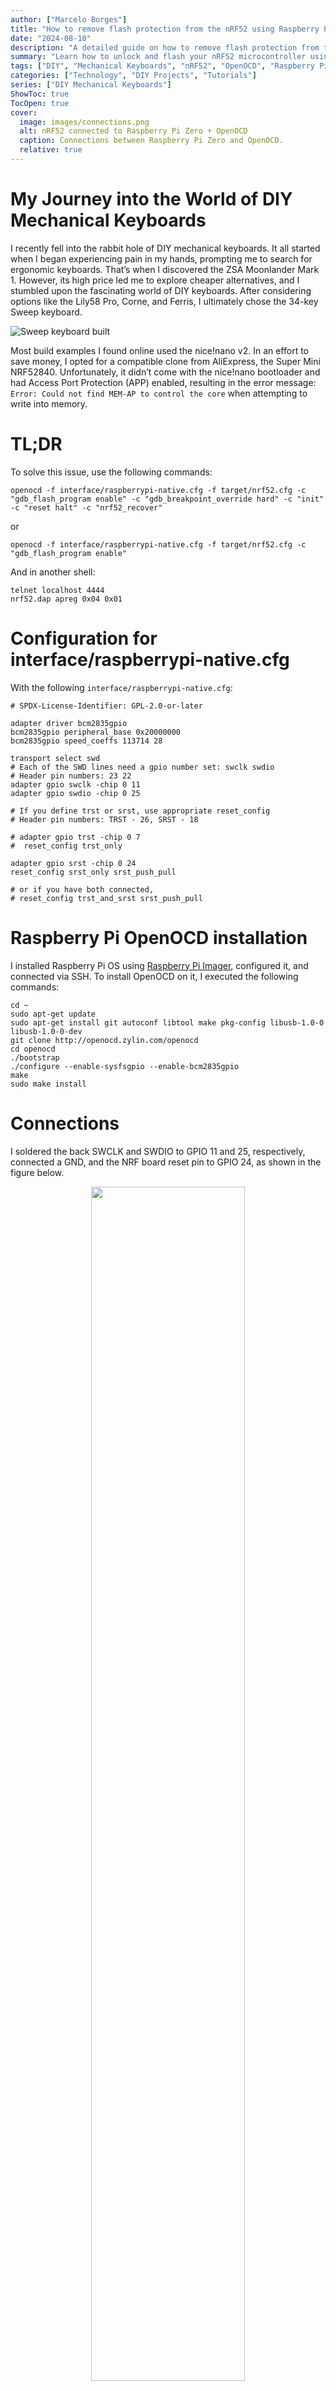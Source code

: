 ```yaml
---
author: ["Marcelo Borges"]
title: "How to remove flash protection from the nRF52 using Raspberry Pi Zero + OpenOCD"
date: "2024-08-10"
description: "A detailed guide on how to remove flash protection from the nRF52 microcontroller using a Raspberry Pi Zero and OpenOCD."
summary: "Learn how to unlock and flash your nRF52 microcontroller using a Raspberry Pi Zero and OpenOCD. This guide covers the installation, configuration, and necessary commands to remove flash protection."
tags: ["DIY", "Mechanical Keyboards", "nRF52", "OpenOCD", "Raspberry Pi"]
categories: ["Technology", "DIY Projects", "Tutorials"]
series: ["DIY Mechanical Keyboards"]
ShowToc: true
TocOpen: true
cover:
  image: images/connections.png
  alt: nRF52 connected to Raspberry Pi Zero + OpenOCD
  caption: Connections between Raspberry Pi Zero and OpenOCD.
  relative: true
---
```


# My Journey into the World of DIY Mechanical Keyboards

I recently fell into the rabbit hole of DIY mechanical keyboards. It all started when I began experiencing pain in my hands, prompting me to search for ergonomic keyboards. That’s when I discovered the ZSA Moonlander Mark 1. However, its high price led me to explore cheaper alternatives, and I stumbled upon the fascinating world of DIY keyboards. After considering options like the Lily58 Pro, Corne, and Ferris, I ultimately chose the 34-key Sweep keyboard.

![Sweep keyboard built](images/keyboard.png#center)

Most build examples I found online used the nice!nano v2. In an effort to save money, I opted for a compatible clone from AliExpress, the Super Mini NRF52840. Unfortunately, it didn’t come with the nice!nano bootloader and had Access Port Protection (APP) enabled, resulting in the error message: `Error: Could not find MEM-AP to control the core` when attempting to write into memory.

# TL;DR

To solve this issue, use the following commands:

```shell
openocd -f interface/raspberrypi-native.cfg -f target/nrf52.cfg -c "gdb_flash_program enable" -c "gdb_breakpoint_override hard" -c "init" -c "reset halt" -c "nrf52_recover"
```

or

```shell
openocd -f interface/raspberrypi-native.cfg -f target/nrf52.cfg -c "gdb_flash_program enable"
```

And in another shell:

```shell
telnet localhost 4444
nrf52.dap apreg 0x04 0x01
```

# Configuration for interface/raspberrypi-native.cfg

With the following `interface/raspberrypi-native.cfg`:
```shell
# SPDX-License-Identifier: GPL-2.0-or-later

adapter driver bcm2835gpio
bcm2835gpio peripheral_base 0x20000000
bcm2835gpio speed_coeffs 113714 28

transport select swd
# Each of the SWD lines need a gpio number set: swclk swdio
# Header pin numbers: 23 22
adapter gpio swclk -chip 0 11
adapter gpio swdio -chip 0 25

# If you define trst or srst, use appropriate reset_config
# Header pin numbers: TRST - 26, SRST - 18

# adapter gpio trst -chip 0 7
#  reset_config trst_only

adapter gpio srst -chip 0 24
reset_config srst_only srst_push_pull

# or if you have both connected,
# reset_config trst_and_srst srst_push_pull
```

# Raspberry Pi OpenOCD installation

I installed Raspberry Pi OS using [Raspberry Pi Imager](https://www.raspberrypi.com/software/), configured it, and connected via SSH. To install OpenOCD on it, I executed the following commands:

```shell
cd ~
sudo apt-get update
sudo apt-get install git autoconf libtool make pkg-config libusb-1.0-0 libusb-1.0-0-dev
git clone http://openocd.zylin.com/openocd
cd openocd
./bootstrap
./configure --enable-sysfsgpio --enable-bcm2835gpio
make
sudo make install
```

# Connections

I soldered the back SWCLK and SWDIO to GPIO 11 and 25, respectively, connected a GND, and the NRF board reset pin to GPIO 24, as shown in the figure below.

<p align="center">
  <img width="70%" src="images/connections.png">
</p>

# Understanding Access Port Protection

The CTRL-AP (Control Access Port) allows control of the device even if other access ports are disabled by access port protection. If APP is enabled in the APPROTECT register (0x10001208) of the UICR, debugger access to CPU registers and memory is **blocked**.

To check the APPROTECTSTATUS register (0x00C) of the CTRL-AP, execute the following in OpenOCD:

```shell
nrf52.dap apreg 1 0x0c
```

- If the least significant bit is ‘0’, access port protection is enabled.
- If the least significant bit is ‘1’, access port protection is not enabled. Proceed to halt the CPU.

To unlock a device with APP enabled, issue an ERASEALL command through the CTRL-AP, followed by a reset. This erases the entire code flash, UICR area, and RAM. Perform this with:

```shell
openocd -f interface/raspberrypi-native.cfg -f target/nrf52.cfg -c "gdb_flash_program enable" -c "gdb_breakpoint_override hard" -c "init" -c "reset halt" -c "nrf52_recover"
```

or

```shell
openocd -f interface/raspberrypi-native.cfg -f target/nrf52.cfg -c "gdb_flash_program enable"
```

And in another shell:

```shell
telnet localhost 4444
nrf52.dap apreg 0x04 0x01
```

Re-reading the APPROTECTSTATUS register (0x00C) should now return 1. After unlocking, I flashed the bootloader and began training my muscle memory to use this new layout. I’m already using the new keyboard as I write this post! 😂

The command that I used to flash the bootloader, was:

```shell
$ openocd -f interface/raspberrypi-native.cfg -f target/nrf52.cfg -c "gdb_flash_program enable" -c "gdb_breakpoint_override hard" -c "init" -c "reset halt" -c "flash write_image erase ./nice_nano_bootloader-0.6.0_s140_6.1.1.hex"
```

# References

- [Raspberry Pi and OpenOCD – Lean2](https://iosoft.blog/2019/01/28/raspberry-pi-openocd/)
- [Nordic Semiconductor Infocenter](https://infocenter.nordicsemi.com/index.jsp?topic=/nwp_027/WP/nwp_027/nWP_027_protected.html)
- [Removing flash protection from the nRF52 using JLink + OpenOCD](https://blog.dbrgn.ch/2020/5/16/nrf52-unprotect-flash-jlink-openocd/)
- [Troubleshooting - nice!nano](https://nicekeyboards.com/docs/nice-nano/troubleshooting)

I hope this helps someone save time figuring it all out.
Feel free to ask if you need further assistance!
See you in the next post!

**jmmb**
